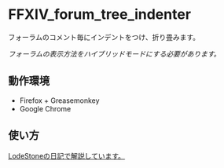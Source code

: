# FFXIV_forum_tree_indenter
フォーラムのコメント毎にインデントをつけ、折り畳みます。

*フォーラムの表示方法をハイブリッドモードにする必要があります。*

## 動作環境
* Firefox + Greasemonkey
* Google Chrome

## 使い方
[LodeStoneの日記で解説しています。](http://jp.finalfantasyxiv.com/lodestone/character/54621/blog/2512427/)
